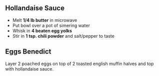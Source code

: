 ## Hollandaise Sauce

* Melt **1/4 lb butter** in microwave
* Put bowl over a pot of simering water
* Whisk in **4 beaten egg yolks**
* Stir in **1 tsp. chili powder** and salt/pepper to taste

## Eggs Benedict

Layer 2 poached eggs on top of 2 toasted english muffin halves and top with hollandaise sauce.
